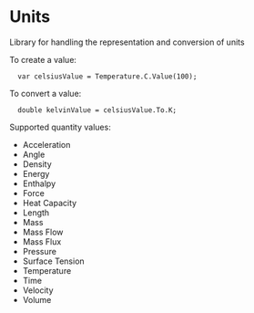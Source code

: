 # Units
Library for handling the representation and conversion of units

To create a value:

```
  var celsiusValue = Temperature.C.Value(100);
```

To convert a value:

```
  double kelvinValue = celsiusValue.To.K;
```

Supported quantity values:

- Acceleration
- Angle
- Density
- Energy
- Enthalpy
- Force
- Heat Capacity
- Length
- Mass
- Mass Flow
- Mass Flux
- Pressure
- Surface Tension
- Temperature
- Time
- Velocity
- Volume